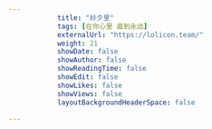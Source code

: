 ---
            title: "紗夕里"
            tags: [在你心里 直到永远]
            externalUrl: "https://lolicon.team/"
            weight: 21
            showDate: false
            showAuthor: false
            showReadingTime: false
            showEdit: false
            showLikes: false
            showViews: false
            layoutBackgroundHeaderSpace: false
            ---
